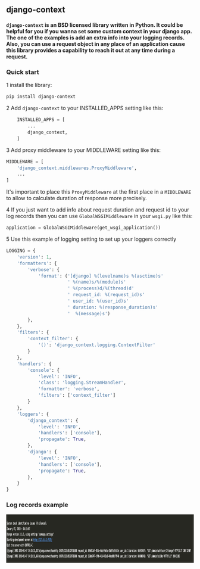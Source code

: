 ## django-context

#### `django-context` is an BSD licensed library written in Python. It could be helpful for you if you wanna set some custom context in your django app. The one of the examples is add an extra info into your logging records. Also, you can use a request object in any place of an application cause this library provides a capability to reach it out at any time during a request.

### Quick start

1 install the library:
```bash
pip install django-context
```

2 Add `django-context` to your INSTALLED_APPS setting like this:
```Python
    INSTALLED_APPS = [
        ...
        django_context,
    ]
```

3 Add proxy middleware to your MIDDLEWARE setting like this:
```Python
MIDDLEWARE = [
    'django_context.middlewares.ProxyMiddleware',
    ...
]
```
It's important to place this `ProxyMiddleware` at the first place in a `MIDDLEWARE` to allow to calculate duration of response more precisely.

4 If you just want to add info about request duration and request id to your log records then you can use `GlobalWSGIMiddleware` in your `wsgi.py` like this:
```Python
application = GlobalWSGIMiddleware(get_wsgi_application())
```

5 Use this example of logging setting to set up your loggers correctly

```Python
LOGGING = {
    'version': 1,
    'formatters': {
        'verbose': {
            'format': ('[django] %(levelname)s %(asctime)s'
                       ' %(name)s/%(module)s'
                       ' %(process)d/%(thread)d'
                       ' request_id: %(request_id)s'
                       ' user_id: %(user_id)s'
                       ' duration: %(response_duration)s'
                       '  %(message)s')
        },
    },
    'filters': {
        'context_filter': {
            '()': 'django_context.logging.ContextFilter'
        }
    },
    'handlers': {
        'console': {
            'level': 'INFO',
            'class': 'logging.StreamHandler',
            'formatter': 'verbose',
            'filters': ['context_filter']
        }
    },
    'loggers': {
        'django_context': {
            'level': 'INFO',
            'handlers': ['console'],
            'propagate': True,
        },
        'django': {
            'level': 'INFO',
            'handlers': ['console'],
            'propagate': True,
        },
    }
}
```

### Log records example
<img src="./pictures/log_records_example.png" width="1200" height="130">
